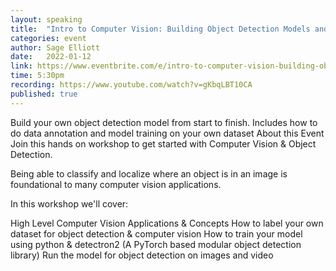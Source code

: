 ```yaml
---
layout: speaking
title:  "Intro to Computer Vision: Building Object Detection Models and Datasets"
categories: event
author: Sage Elliott
date:   2022-01-12
link: https://www.eventbrite.com/e/intro-to-computer-vision-building-object-detection-models-and-datasets-tickets-225984946057?aff=SageSocial
time: 5:30pm
recording: https://www.youtube.com/watch?v=gKbqLBT10CA
published: true
---
```


Build your own object detection model from start to finish. Includes how to do data annotation and model training on your own dataset
About this Event
Join this hands on workshop to get started with Computer Vision & Object Detection.

Being able to classify and localize where an object is in an image is foundational to many computer vision applications.

In this workshop we'll cover:

High Level Computer Vision Applications & Concepts
How to label your own dataset for object detection & computer vision
How to train your model using python & detectron2 (A PyTorch based modular object detection library)
Run the model for object detection on images and video